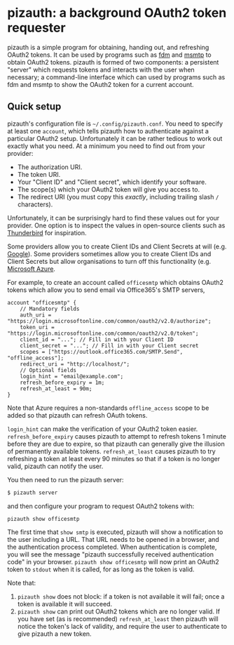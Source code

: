 # pizauth: a background OAuth2 token requester

pizauth is a simple program for obtaining, handing out, and refreshing OAuth2
tokens. It can be used by programs such as [fdm](https://github.com/nicm/fdm)
and [msmtp](https://marlam.de/msmtp/) to obtain OAuth2 tokens. pizauth is
formed of two components: a persistent "server" which requests tokens and
interacts with the user when necessary; a command-line interface which can used
by programs such as fdm and msmtp to show the OAuth2 token for a current
account.

## Quick setup

pizauth's configuration file is `~/.config/pizauth.conf`. You need to specify
at least one `account`, which tells pizauth how to authenticate against a
particular OAuth2 setup. Unfortunately it can be rather tedious to work out
exactly what you need. At a minimum you need to find out from your provider:

  * The authorization URI.
  * The token URI.
  * Your "Client ID" and "Client secret", which identify your software.
  * The scope(s) which your OAuth2 token will give you access to.
  * The redirect URI (you must copy this *exactly*, including trailing
    slash `/` characters).

Unfortunately, it can be surprisingly hard to find these values out for your
provider. One option is to inspect the values in open-source clients such as
[Thunderbird](https://searchfox.org/comm-central/rev/234e91aa01d199c6b51183aa03328d556342acc8/mailnews/base/src/OAuth2Providers.jsm#126-135)
for inspiration.

Some providers allow you to create Client IDs and Client Secrets at will (e.g.
[Google](https://console.developers.google.com/projectselector/apis/credentials)).
Some providers sometimes allow you to create Client IDs and Client Secrets but
allow organisations to turn off this functionality (e.g. [Microsoft
Azure](https://docs.microsoft.com/en-us/azure/active-directory/develop/quickstart-register-app).

For example, to create an account called `officesmtp` which obtains OAuth2
tokens which allow you to send email via Office365's SMTP servers, 

```
account "officesmtp" {
    // Mandatory fields
    auth_uri = "https://login.microsoftonline.com/common/oauth2/v2.0/authorize";
    token_uri = "https://login.microsoftonline.com/common/oauth2/v2.0/token";
    client_id = "..."; // Fill in with your Client ID
    client_secret = "..."; // Fill in with your Client secret
    scopes = ["https://outlook.office365.com/SMTP.Send", "offline_access"];
    redirect_uri = "http://localhost/";
    // Optional fields
    login_hint = "email@example.com";
    refresh_before_expiry = 1m;
    refresh_at_least = 90m;
}
```

Note that Azure requires a non-standards `offline_access` scope to be added so
that pizauth can refresh OAuth tokens.

`login_hint` can make the verification of your OAuth2 token easier.
`refresh_before_expiry` causes pizauth to attempt to refresh tokens 1 minute
before they are due to expire, so that pizauth can generally give the illusion
of permanently available tokens. `refresh_at_least` causes pizauth to try
refreshing a token at least every 90 minutes so that if a token is no longer
valid, pizauth can notify the user.

You then need to run the pizauth server:

```sh
$ pizauth server
```

and then configure your program to request OAuth2 tokens with:

```
pizauth show officesmtp
```

The first time that `show smtp` is executed, pizauth will show a notification
to the user including a URL. That URL needs to be opened in a browser, and the
authentication process completed. When authentication is complete, you will see
the message "pizauth successfully received authentication code" in your
browser. `pizauth show officesmtp` will now print an OAuth2 token to `stdout`
when it is called, for as long as the token is valid.

Note that:

  1. `pizauth show` does not block: if a token is not available it will fail;
     once a token is available it will succeed.
  2. `pizauth show` can print out OAuth2 tokens which are no longer valid. If
     you have set (as is recommended) `refresh_at_least` then pizauth will
     notice the token's lack of validity, and require the user to authenticate
     to give pizauth a new token.
